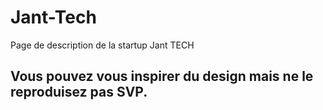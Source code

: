 # Jant-Tech
Page de description de la startup Jant TECH

## Vous pouvez vous inspirer du design mais ne le reproduisez pas SVP.
